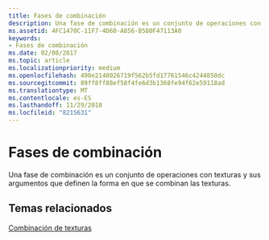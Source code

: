 ```yaml
---
title: Fases de combinación
description: Una fase de combinación es un conjunto de operaciones con texturas y sus argumentos que definen la forma en que se combinan las texturas.
ms.assetid: 4FC1470C-11F7-4D60-A856-B580F47113A0
keywords:
- Fases de combinación
ms.date: 02/08/2017
ms.topic: article
ms.localizationpriority: medium
ms.openlocfilehash: 490e2148026719f562b5fd17761546c4244850dc
ms.sourcegitcommit: 89ff8ff88ef58f4fe6d3b1368fe94f62e59118ad
ms.translationtype: MT
ms.contentlocale: es-ES
ms.lasthandoff: 11/29/2018
ms.locfileid: "8215631"
---
```

# <a name="blending-stages"></a>Fases de combinación


Una fase de combinación es un conjunto de operaciones con texturas y sus argumentos que definen la forma en que se combinan las texturas.

## <a name="span-idrelated-topicsspanrelated-topics"></a><span id="related-topics"></span>Temas relacionados


[Combinación de texturas](texture-blending.md)

 

 




